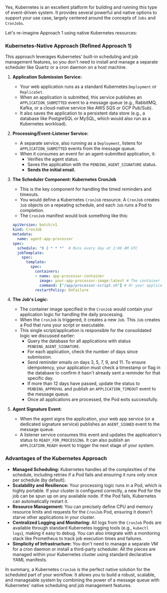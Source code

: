 Yes, Kubernetes is an excellent platform for building and running this type of event-driven system. It provides several powerful and native options to support your use case, largely centered around the concepts of `Jobs` and `CronJobs`.

Let's re-imagine Approach 1 using native Kubernetes resources:

### Kubernetes-Native Approach (Refined Approach 1)

This approach leverages Kubernetes' built-in scheduling and job management features, so you don't need to install and manage a separate scheduler like Quartz or a cron daemon on a host machine.

1.  **Application Submission Service:**

      * Your web application runs as a standard Kubernetes `Deployment` or `ReplicaSet`.
      * When an application is submitted, this service publishes an `APPLICATION_SUBMITTED` event to a message queue (e.g., RabbitMQ, Kafka, or a cloud-native service like AWS SQS or GCP Pub/Sub).
      * It also saves the application to a persistent data store (e.g., a database like PostgreSQL or MySQL, which would also run as a Kubernetes workload).

2.  **Processing/Event-Listener Service:**

      * A separate service, also running as a `Deployment`, listens for `APPLICATION_SUBMITTED` events from the message queue.
      * When it consumes an event for an agent-submitted application, it:
          * Verifies the agent status.
          * Saves the application with the `PENDING_AGENT_SIGNATURE` status.
          * **Sends the initial email.**

3.  **The Scheduler Component: Kubernetes CronJob**

      * This is the key component for handling the timed reminders and timeouts.
      * You would define a Kubernetes `CronJob` resource. A `CronJob` creates `Job` objects on a repeating schedule, and each `Job` runs a Pod to completion.
      * The `CronJob` manifest would look something like this:

    <!-- end list -->

    ```yaml
    apiVersion: batch/v1
    kind: CronJob
    metadata:
      name: agent-app-processor
    spec:
      schedule: "0 2 * * *"  # Runs every day at 2:00 AM UTC
      jobTemplate:
        spec:
          template:
            spec:
              containers:
              - name: app-processor-container
                image: your-app-processor-image:latest # The container image for your job
                command: ["/app/processor-script.sh"] # Or your application executable
              restartPolicy: OnFailure
    ```

4.  **The Job's Logic:**

      * The container image specified in the `CronJob` would contain your application logic for handling the daily processing.
      * When the `CronJob` is triggered, it creates a new `Job`. This `Job` creates a Pod that runs your script or executable.
      * This single script/application is responsible for the consolidated logic we discussed earlier:
          * Query the database for all applications with status `PENDING_AGENT_SIGNATURE`.
          * For each application, check the number of days since submission.
          * Send reminder emails on days 3, 5, 7, 9, and 11. To ensure idempotency, your application must check a timestamp or flag in the database to confirm it hasn't already sent a reminder for that specific day.
          * If more than 12 days have passed, update the status to `PENDING_APPROVAL` and publish an `APPLICATION_TIMEOUT` event to the message queue.
          * Once all applications are processed, the Pod exits successfully.

5.  **Agent Signature Event:**

      * When the agent signs the application, your web app service (or a dedicated signature service) publishes an `AGENT_SIGNED` event to the message queue.
      * A listener service consumes this event and updates the application's status to `READY_FOR_PROCESSING`. It can also publish an `APPLICATION_READY` event to trigger the next stage of your system.

### Advantages of the Kubernetes Approach

  * **Managed Scheduling:** Kubernetes handles all the complexities of the schedule, including retries if a Pod fails and ensuring it runs only once per schedule (by default).
  * **Scalability and Resilience:** Your processing logic runs in a Pod, which is highly portable. If your cluster is configured correctly, a new Pod for the job can be spun up on any available node. If the Pod fails, Kubernetes can automatically restart it.
  * **Resource Management:** You can precisely define CPU and memory resource limits and requests for the `CronJob` Pod, ensuring it doesn't starve other applications in your cluster.
  * **Centralized Logging and Monitoring:** All logs from the `CronJob` Pods are available through standard Kubernetes logging tools (e.g., `kubectl logs`), making it easy to debug. You can also integrate with a monitoring stack like Prometheus to track job execution times and failures.
  * **Simplicity of Infrastructure:** You don't need to manage a separate VM for a cron daemon or install a third-party scheduler. All the pieces are managed within your Kubernetes cluster using standard declarative YAML manifests.

In summary, a Kubernetes `CronJob` is the perfect native solution for the scheduled part of your workflow. It allows you to build a robust, scalable, and manageable system by combining the power of a message queue with Kubernetes' native scheduling and job management features.